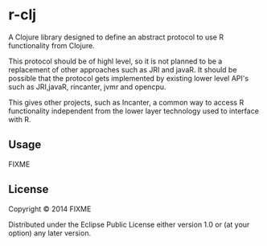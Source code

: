 # r-clj

A Clojure library designed to define an abstract protocol to use R functionality from Clojure.

This protocol should be of highl level, so it is not planned to be a replacement of other approaches such as JRI and javaR.
It should be possible that the protocol gets implemented by existing lower level API's such as JRI,javaR, rincanter, jvmr and opencpu.

This gives other projects, such as Incanter, a common way to access R functionality independent from the lower layer technology used to interface with R.


## Usage

FIXME

## License

Copyright © 2014 FIXME

Distributed under the Eclipse Public License either version 1.0 or (at
your option) any later version.
